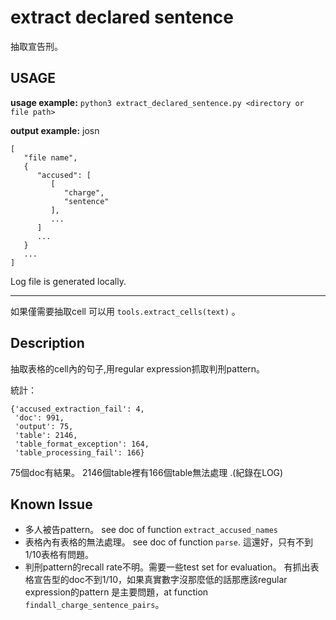 extract declared sentence
=========================
抽取宣告刑。



USAGE
---

**usage example:** `python3 extract_declared_sentence.py <directory or file path>`

**output example:** josn
```
[
   "file name", 
   {
      "accused": [
         [
            "charge", 
            "sentence"
         ],
         ...
      ]
      ...
   }
   ...
]
```         

Log file is generated locally.


---

如果僅需要抽取cell 可以用 `tools.extract_cells(text)` 。

Description
---
抽取表格的cell內的句子,用regular expression抓取判刑pattern。

統計：
```
{'accused_extraction_fail': 4,
 'doc': 991,
 'output': 75,
 'table': 2146,
 'table_format_exception': 164,
 'table_processing_fail': 166}
```

75個doc有結果。
2146個table裡有166個table無法處理 .(紀錄在LOG)

Known Issue
---

- 多人被告pattern。
see doc of function `extract_accused_names`
- 表格內有表格的無法處理。
see doc of function `parse`.
這還好，只有不到1/10表格有問題。
- 判刑pattern的recall rate不明。需要一些test set for evaluation。
有抓出表格宣告型的doc不到1/10，如果真實數字沒那麼低的話那應該regular expression的pattern 是主要問題，at function `findall_charge_sentence_pairs`。
